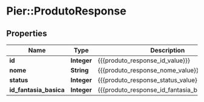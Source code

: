 # Pier::ProdutoResponse

## Properties
Name | Type | Description | Notes
------------ | ------------- | ------------- | -------------
**id** | **Integer** | {{{produto_response_id_value}}} | 
**nome** | **String** | {{{produto_response_nome_value}}} | 
**status** | **Integer** | {{{produto_response_status_value}}} | 
**id_fantasia_basica** | **Integer** | {{{produto_response_id_fantasia_basica_value}}} | [optional] 




